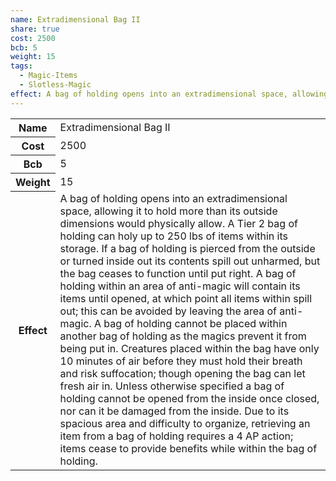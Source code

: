 ```yaml
---
name: Extradimensional Bag II
share: true
cost: 2500
bcb: 5
weight: 15
tags:
  - Magic-Items
  - Slotless-Magic
effect: A bag of holding opens into an extradimensional space, allowing it to hold more than its outside dimensions would physically allow. A Tier 2 bag of holding can holy up to 250 lbs of items within its storage. If a bag of holding is pierced from the outside or turned inside out its contents spill out unharmed, but the bag ceases to function until put right. A bag of holding within an area of anti-magic will contain its items until opened, at which point all items within spill out; this can be avoided by leaving the area of anti-magic.  A bag of holding cannot be placed within another bag of holding as the magics prevent it from being put in.  Creatures placed within the bag have only 10 minutes of air before they must hold their breath and risk suffocation; though opening the bag can let fresh air in. Unless otherwise specified a bag of holding cannot be opened from the inside once closed, nor can it be damaged from the inside.  Due to its spacious area and difficulty to organize, retrieving an item from a bag of holding requires a 4 AP action; items cease to provide benefits while within the bag of holding.
---
```

<p><span dir="ltr" style="overflow-x: auto;"><table><tbody><tr><th dir="ltr">Name</th><td dir="ltr">Extradimensional Bag II</td></tr><tr><th dir="ltr">Cost</th><td dir="auto">2500</td></tr><tr><th dir="ltr">Bcb</th><td dir="auto">5</td></tr><tr><th dir="ltr">Weight</th><td dir="auto">15</td></tr><tr><th dir="ltr">Effect</th><td dir="ltr">A bag of holding opens into an extradimensional space, allowing it to hold more than its outside dimensions would physically allow. A Tier 2 bag of holding can holy up to 250 lbs of items within its storage. If a bag of holding is pierced from the outside or turned inside out its contents spill out unharmed, but the bag ceases to function until put right. A bag of holding within an area of anti-magic will contain its items until opened, at which point all items within spill out; this can be avoided by leaving the area of anti-magic.  A bag of holding cannot be placed within another bag of holding as the magics prevent it from being put in.  Creatures placed within the bag have only 10 minutes of air before they must hold their breath and risk suffocation; though opening the bag can let fresh air in. Unless otherwise specified a bag of holding cannot be opened from the inside once closed, nor can it be damaged from the inside.  Due to its spacious area and difficulty to organize, retrieving an item from a bag of holding requires a 4 AP action; items cease to provide benefits while within the bag of holding.</td></tr></tbody></table></span></p>